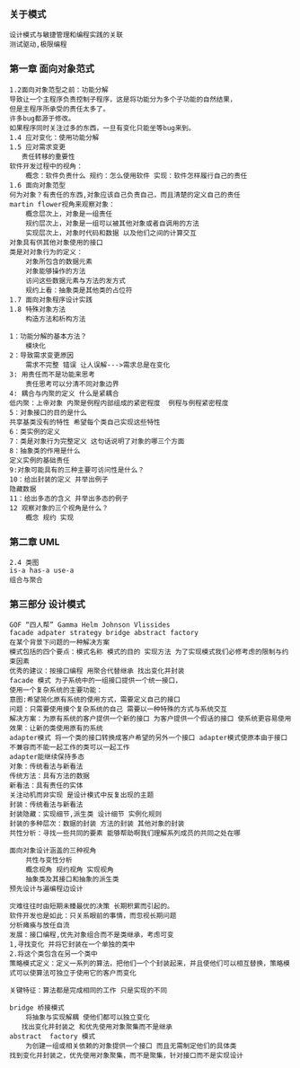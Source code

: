 ### 关于模式    
    设计模式与敏捷管理和编程实践的关联
    测试驱动,极限编程
### 第一章 面向对象范式
    1.2面向对象范型之前：功能分解
    导致让一个主程序负责控制子程序，这是将功能分为多个子功能的自然结果，
    但是主程序所承受的责任太多了。
    许多bug都源于修改。
    如果程序同时关注过多的东西，一旦有变化只能坐等bug来到。
    1.4 应对变化：使用功能分解
    1.5 应对需求变更
       责任转移的重要性
    软件开发过程中的视角：
        概念：软件负责什么 规约：怎么使用软件 实现：软件怎样履行自己的责任
    1.6 面向对象范型
    何为对象？有责任的东西,对象应该自己负责自己，而且清楚的定义自己的责任
    martin flower视角来观察对象：
        概念层次上，对象是一组责任
        规约层次上，对象是一组可以被其他对象或者自调用的方法
        实现层次上，对象时代码和数据 以及他们之间的计算交互
    对象具有供其他对象使用的接口
    类是对对象行为的定义：
        对象所包含的数据元素
        对象能够操作的方法
        访问这些数据元素与方法的发方式
        规约上看：抽象类是其他类的占位符
    1.7 面向对象程序设计实践
    1.8 特殊对象方法
        构造方法和析构方法
        
    1：功能分解的基本方法？
        模块化
    2：导致需求变更原因
        需求不完整 错误 让人误解--->需求总是在变化
    3: 用责任而不是功能来思考
        责任思考可以分清不同对象边界
    4: 耦合与内聚的定义 什么是紧耦合
    低内聚：上帝对象 内聚是例程内部组成的紧密程度  例程与例程紧密程度
    5：对象接口的目的是什么
    共享基类没有的特性 希望每个类自己实现这些特性 
    6：类实例的定义
    7：类是对象行为完整定义 这句话说明了对象的哪三个方面
    8：抽象类的作用是什么
    定义实例的基础责任
    9:对象可能具有的三种主要可访问性是什么？
    10：给出封装的定义 并举出例子
    隐藏数据
    11：给出多态的含义 并举出多态的例子
    12 观察对象的三个视角是什么？ 
        概念 规约 实现
### 第二章 UML
    2.4 类图 
    is-a has-a use-a
    组合与聚合
    
### 第三部分 设计模式
    GOF “四人帮” Gamma Helm Johnson Vlissides
    facade adpater strategy bridge abstract factory
    在某个背景下问题的一种解决方案
    模式包括的四个要点：模式名称 模式的目的 实现方法 为了实现模式我们必修考虑的限制与约束因素
    优秀的建议：按接口编程 用聚合代替继承 找出变化并封装  
    facade 模式 为子系统中的一组接口提供一个统一接口，
    使用一个复杂系统的主要功能：
    意图:希望简化原有系统的使用方式，需要定义自己的接口
    问题：只需要使用摸个复杂系统的自己 需要以一种特殊的方式与系统交互
    解决方案：为原有系统的客户提供一个新的接口 为客户提供一个假话的接口 使系统更容易使用
    效果：让新的类使用原有的系统
    adapter模式 将一个类的接口转换成客户希望的另外一个接口 adapter模式使原本由于接口不兼容而不能一起工作的类可以一起工作
    adapter能继续保持多态
    对象：传统看法与新看法
    传统方法：具有方法的数据
    新看法：具有责任的实体
    关注动机而非实现 是设计模式中反复出现的主题
    封装：传统看法与新看法
    封装隐藏：实现细节,派生类 设计细节 实例化规则 
    封装的多种层次：数据的封装 方法的封装 其他对象的封装
    共性分析：寻找一些共同的要素 能够帮助啊我们理解系列成员的共同之处在哪
    
    面向对象设计涵盖的三种视角
        共性与变性分析
        概念视角 规约视角 实现视角
        抽象类及其接口和抽象的派生类
    预先设计与遍编程边设计    
    
    灾难往往时由短期未臻最优的决策 长期积累而引起的。
    软件开发也是如此：只关系眼前的事情，而忽视长期问题
    分析瘫痪与放任自流
    发展：接口编程,优先对象组合而不是类继承，考虑可变
    1,寻找变化 并将它封装在一个单独的类中
    2.将这个类包含在另一个类中
    策略模式定义：定义一系列的算法，把他们一个个封装起来，并且使他们可以相互替换，策略模式可以使算法可独立于使用它的客户而变化
    
    关键特征：算法都是完成相同的工作 只是实现的不同
    
    bridge 桥接模式
        将抽象与实现解耦 使他们都可以独立变化
       找出变化并封装之 和优先使用对象聚集而不是继承
    abstract  factory 模式
        为创建一组或相关依赖的对象提供一个接口 而且无需制定他们的具体类
    找到变化并封装之，优先使用对象聚集，而不是聚集，针对接口而不是实现设计    
      
    
       
    
                
           
       
    
    
    
    